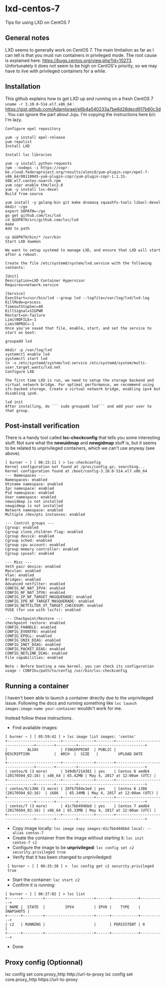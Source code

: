 # lxd-centos-7
Tips for using LXD on CentOS 7

## General notes
LXD seems to generally work on CentOS 7. The main limitation as far as I can tell is that you must run containers in privileged mode. The root cause is explained here: https://bugs.centos.org/view.php?id=10273. Unfortunately it does not seem to be high on CentOS's priority, so we may have to live with privileged containers for a while.

## Installation
This github explains how to get LXD up and running on a fresh CentOS 7 ```uname -r 3.10.0-514.el7.x86_64``` : https://gist.github.com/AdamIsrael/e6b4a540233a7be6d28decd917b60c3d. You can ignore the part about Juju. I'm copying the instructions here b/c I'm lazy.
```
Configure epel repository

yum -y install epel-release
yum repolist
Install LXD

Install lxc libraries

yum -y install python-requests
rpm --nodeps -i https://copr-be.cloud.fedoraproject.org/results/alonid/yum-plugin-copr/epel-7-x86_64/00110045-yum-plugin-copr/yum-plugin-copr-1.1.31-508.el7.centos.noarch.rpm
yum copr enable thm/lxc2.0
yum -y install lxc-devel
Build from source

yum install -y golang-bin git make dnsmasq squashfs-tools libacl-devel
mkdir ~/go
export GOPATH=~/go
go get github.com/lxc/lxd
cd $GOPATH/src/github.com/lxc/lxd
make
Add to path

cp $GOPATH/bin/* /usr/bin
Start LXD daemon

We want to setup systemd to manage LXD, and ensure that LXD will start after a reboot.

Create the file /etc/systemd/system/lxd.service with the following contents:

[Unit]
Description=LXD Container Hypervisor
Requires=network.service

[Service]
ExecStart=/usr/bin/lxd --group lxd --logfile=/var/log/lxd/lxd.log
KillMode=process
TimeoutStopSec=40
KillSignal=SIGPWR
Restart=on-failure
LimitNOFILE=-1
LimitNPROC=-1
Once you've saved that file, enable, start, and set the service to start on boot:

groupadd lxd

mkdir -p /var/log/lxd
systemctl enable lxd
systemctl start lxd
ln -s /etc/systemd/system/lxd.service /etc/systemd/system/multi-user.target.wants/lxd.net
Configure LXD

The first time LXD is run, we need to setup the storage backend and virtual network bridge. For optimal performance, we recommend using zfs-backed storage. Create a virtual network bridge, enabling ipv4 but disabling ipv6.

lxd init
After installing, do ``` sudo groupadd lxd``` and add your user to that group.
```

## Post-install verification

There is a handy tool called **lxc-checkconfig** that tells you some interesting stuff. Not sure what the **newuidmap** and **newgidmap** stuff is, but it seems to be related to unprivileged containers, which we can't use anyway (see above).

```
[ burner ~ ] [ 06:15:11 ] > lxc-checkconfig 
Kernel configuration not found at /proc/config.gz; searching...
Kernel configuration found at /boot/config-3.10.0-514.el7.x86_64
--- Namespaces ---
Namespaces: enabled
Utsname namespace: enabled
Ipc namespace: enabled
Pid namespace: enabled
User namespace: enabled
newuidmap is not installed
newgidmap is not installed
Network namespace: enabled
Multiple /dev/pts instances: enabled

--- Control groups ---
Cgroup: enabled
Cgroup clone_children flag: enabled
Cgroup device: enabled
Cgroup sched: enabled
Cgroup cpu account: enabled
Cgroup memory controller: enabled
Cgroup cpuset: enabled

--- Misc ---
Veth pair device: enabled
Macvlan: enabled
Vlan: enabled
Bridges: enabled
Advanced netfilter: enabled
CONFIG_NF_NAT_IPV4: enabled
CONFIG_NF_NAT_IPV6: enabled
CONFIG_IP_NF_TARGET_MASQUERADE: enabled
CONFIG_IP6_NF_TARGET_MASQUERADE: enabled
CONFIG_NETFILTER_XT_TARGET_CHECKSUM: enabled
FUSE (for use with lxcfs): enabled

--- Checkpoint/Restore ---
checkpoint restore: enabled
CONFIG_FHANDLE: enabled
CONFIG_EVENTFD: enabled
CONFIG_EPOLL: enabled
CONFIG_UNIX_DIAG: enabled
CONFIG_INET_DIAG: enabled
CONFIG_PACKET_DIAG: enabled
CONFIG_NETLINK_DIAG: enabled
File capabilities: enabled

Note : Before booting a new kernel, you can check its configuration
usage : CONFIG=/path/to/config /usr/bin/lxc-checkconfig

```

## Running a container

I haven't been able to launch a container directly due to the unprivileged issue. Following the docs and running something like ```lxc launch images:image-name your-container``` wouldn't work for me.

Instead follow these instructions.
  * Find available images:
  ```
  [ burner ~ ] [ 05:59:42 ] > lxc image list images: 'centos'
+------------------------+--------------+--------+---------------------------------+--------+---------+------------------------------+
|         ALIAS          | FINGERPRINT  | PUBLIC |           DESCRIPTION           |  ARCH  |  SIZE   |         UPLOAD DATE          |
+------------------------+--------------+--------+---------------------------------+--------+---------+------------------------------+
| centos/6 (3 more)      | 549db7214381 | yes    | Centos 6 amd64 (20170504_02:16) | x86_64 | 65.42MB | May 4, 2017 at 12:00am (UTC) |
+------------------------+--------------+--------+---------------------------------+--------+---------+------------------------------+
| centos/6/i386 (1 more) | 28fb7504e3ed | yes    | Centos 6 i386 (20170504_02:16)  | i686   | 65.34MB | May 4, 2017 at 12:00am (UTC) |
+------------------------+--------------+--------+---------------------------------+--------+---------+------------------------------+
| centos/7 (3 more)      | 41c7bb494bbd | yes    | Centos 7 amd64 (20170504_02:16) | x86_64 | 65.33MB | May 4, 2017 at 12:00am (UTC) |
+------------------------+--------------+--------+---------------------------------+--------+---------+------------------------------+
```
  * Copy image locally: ```lxc image copy images:41c7bb494bbd local: --alias centos-7```
  * Create the container from the image without starting it: ```lxc init centos-7 c2```
  * Configure the image to be **unprivileged**: ```lxc config set c2 security.privileged true```
  * Verify that it has been changed to unpriviledged:
  ```
   [ burner ~ ] [ 06:35:38 ] >  lxc config get c2 security.privileged
   true
   ```
  * Start the container: ```lxc start c2```
  * Confirm it is running:
  ```
  [ burner ~ ] [ 06:37:02 ] > lxc list
+------+---------+----------------------+------+------------+-----------+
| NAME |  STATE  |         IPV4         | IPV6 |    TYPE    | SNAPSHOTS |
+------+---------+----------------------+------+------------+-----------+
| c2   | RUNNING |                      |      | PERSISTENT | 0         |
+------+---------+----------------------+------+------------+-----------+
```
  * Done
   
## Proxy config (Optionnal)
lxc config set core.proxy_http http://url-to-proxy
lxc config set core.proxy_http https://url-to-proxy
